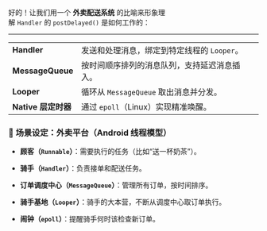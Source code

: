 
好的！让我们用一个 **外卖配送系统** 的比喻来形象理解 `Handler` 的 `postDelayed()` 是如何工作的：

---
|   |   |
|---|---|
|**Handler**|发送和处理消息，绑定到特定线程的 `Looper`。|
|**MessageQueue**|按时间顺序排列的消息队列，支持延迟消息插入。|
|**Looper**|循环从 `MessageQueue` 取出消息并分发。|
|**Native 层定时器**|通过 `epoll`（Linux）实现精准唤醒。|

### 🏢 **场景设定：外卖平台（Android 线程模型）**

- **顾客（`Runnable`）**：需要执行的任务（比如“送一杯奶茶”）。
    
- **骑手（`Handler`）**：负责接单和配送任务。
    
- **订单调度中心（`MessageQueue`）**：管理所有订单，按时间排序。
    
- **骑手基地（`Looper`）**：骑手的大本营，不断从调度中心取订单执行。
    
- **闹钟（`epoll`）**：提醒骑手何时该检查新订单。